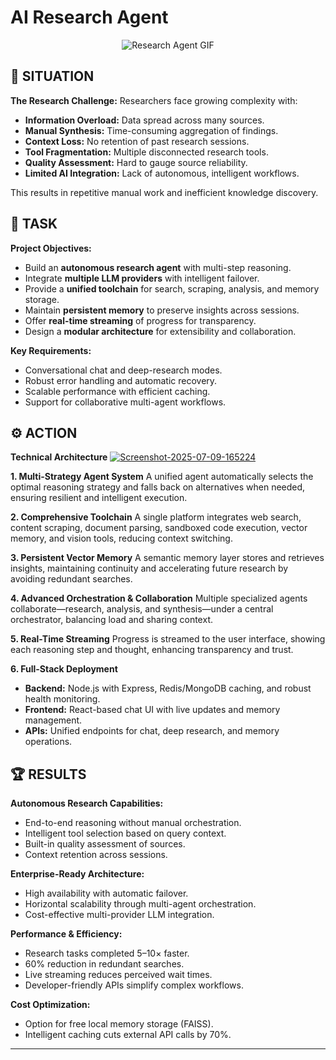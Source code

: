# AI Research Agent

<p align="center">
  <img src="https://media.giphy.com/media/v1.Y2lkPWVjZjA1ZTQ3M3kzMWJtcWQ2NmwyZWQ0cjEyMTJvOXpua3Zuc2h6dWJvNXg4NGFyMCZlcD12MV9naWZzX3NlYXJjaCZjdD1n/yJIcZu1U4DNR9UGk1f/giphy.gif" alt="Research Agent GIF" />
</p>

## 🌟 SITUATION

**The Research Challenge:** Researchers face growing complexity with:
- **Information Overload:** Data spread across many sources.
- **Manual Synthesis:** Time-consuming aggregation of findings.
- **Context Loss:** No retention of past research sessions.
- **Tool Fragmentation:** Multiple disconnected research tools.
- **Quality Assessment:** Hard to gauge source reliability.
- **Limited AI Integration:** Lack of autonomous, intelligent workflows.

This results in repetitive manual work and inefficient knowledge discovery.

## 🎯 TASK

**Project Objectives:**
- Build an **autonomous research agent** with multi-step reasoning.
- Integrate **multiple LLM providers** with intelligent failover.
- Provide a **unified toolchain** for search, scraping, analysis, and memory storage.
- Maintain **persistent memory** to preserve insights across sessions.
- Offer **real-time streaming** of progress for transparency.
- Design a **modular architecture** for extensibility and collaboration.

**Key Requirements:**
- Conversational chat and deep-research modes.
- Robust error handling and automatic recovery.
- Scalable performance with efficient caching.
- Support for collaborative multi-agent workflows.

## ⚙️ ACTION

**Technical Architecture**
<a href="https://ibb.co/8DwbzTYW"><img src="https://i.ibb.co/zhgF8j6y/Screenshot-2025-07-09-165224.png" alt="Screenshot-2025-07-09-165224" border="0"></a>

**1. Multi-Strategy Agent System**
A unified agent automatically selects the optimal reasoning strategy and falls back on alternatives when needed, ensuring resilient and intelligent execution.

**2. Comprehensive Toolchain**
A single platform integrates web search, content scraping, document parsing, sandboxed code execution, vector memory, and vision tools, reducing context switching.

**3. Persistent Vector Memory**
A semantic memory layer stores and retrieves insights, maintaining continuity and accelerating future research by avoiding redundant searches.

**4. Advanced Orchestration & Collaboration**
Multiple specialized agents collaborate—research, analysis, and synthesis—under a central orchestrator, balancing load and sharing context.

**5. Real-Time Streaming**
Progress is streamed to the user interface, showing each reasoning step and thought, enhancing transparency and trust.

**6. Full-Stack Deployment**
- **Backend:** Node.js with Express, Redis/MongoDB caching, and robust health monitoring.
- **Frontend:** React-based chat UI with live updates and memory management.
- **APIs:** Unified endpoints for chat, deep research, and memory operations.

## 🏆 RESULTS

**Autonomous Research Capabilities:**
- End-to-end reasoning without manual orchestration.
- Intelligent tool selection based on query context.
- Built-in quality assessment of sources.
- Context retention across sessions.

**Enterprise-Ready Architecture:**
- High availability with automatic failover.
- Horizontal scalability through multi-agent orchestration.
- Cost-effective multi-provider LLM integration.

**Performance & Efficiency:**
- Research tasks completed 5–10× faster.
- 60% reduction in redundant searches.
- Live streaming reduces perceived wait times.
- Developer-friendly APIs simplify complex workflows.

**Cost Optimization:**
- Option for free local memory storage (FAISS).
- Intelligent caching cuts external API calls by 70%.

---
